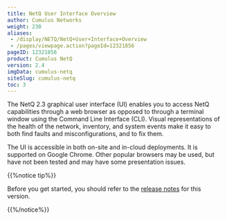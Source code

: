 ```yaml
---
title: NetQ User Interface Overview
author: Cumulus Networks
weight: 230
aliases:
 - /display/NETQ/NetQ+User+Interface+Overview
 - /pages/viewpage.action?pageId=12321856
pageID: 12321856
product: Cumulus NetQ
version: 2.4
imgData: cumulus-netq
siteSlug: cumulus-netq
toc: 3
---
```

The NetQ 2.3 graphical user interface (UI) enables you to access NetQ capabilities through a web browser as opposed to through a terminal window using the Command Line Interface (CLI). Visual representations of the health of the network, inventory, and system events make it easy to both find faults and misconfigurations, and to fix them.

The UI is accessible in both on-site and in-cloud deployments. It is supported on Google Chrome. Other popular browsers may be used, but have not been tested and may have some presentation issues.

{{%notice tip%}}

Before you get started, you should refer to the [release notes](https://support.cumulusnetworks.com/hc/en-us/articles/360036416953) for this version.

{{%/notice%}}
